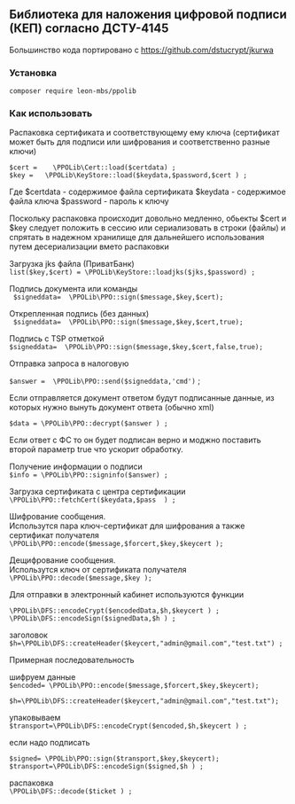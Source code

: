 ## Библиотека  для наложения цифровой подписи  (КЕП)  согласно ДСТУ-4145

Большинство  кода  портировано с <https://github.com/dstucrypt/jkurwa>  

### Установка  


`composer require leon-mbs/ppolib`

### Как  использовать

   Распаковка сертификата и соответствующему  ему ключа (сертификат может  быть для  подписи или  шифрования и  соответственно разные  ключи)     
   ```
   $cert =    \PPOLib\Cert::load($certdata) ;  
   $key =   \PPOLib\KeyStore::load($keydata,$password,$cert ) ;
   ``` 
   Где
   $certdata - содержимое файла сертификата
   $keydata - содержимое файла ключа
   $password - пароль  к  ключу
   
   Поскольку  распаковка  происходит  довольно  медленно, обьекты     $cert и $key  следует 
   положить  в  сессию  или  сериализовать в  строки (файлы)  и спрятать в  надежном  хранилище 
   для дальнейшего использования путем  десериализации вмето распаковки
     
 
   
   Загрузка  jks файла (ПриватБанк)   
   `list($key,$cert) = \PPOLib\KeyStore::loadjks($jks,$password) ;`
   
 
   Подпись  документа  или  команды  
  ` $signeddata=  \PPOLib\PPO::sign($message,$key,$cert);`

   Открепленная  подпись (без данных)  
  ` $signeddata=  \PPOLib\PPO::sign($message,$key,$cert,true);`

   Подпись с  TSP отметкой  
   `$signeddata=  \PPOLib\PPO::sign($message,$key,$cert,false,true);`

   
   Отправка  запроса  в  налоговую
   
   `$answer =  \PPOLib\PPO::send($signeddata,'cmd')`  ;
   
   
   Если  отправляется  документ  ответом  будут  подписанные  данные, из  которых нужно вынуть документ ответа (обычно  xml)

   `$data = \PPOLib\PPO::decrypt($answer ) ;`
   
   Если ответ  с ФС то он  будет  подписан  верно  и моджно поставить второй параметр  true что  ускорит  обработку.
   
   
   Получение информации о  подписи  
  `$info = \PPOLib\PPO::signinfo($answer) ;`
 
 
   Загрузка сертификата  с центра  сертификации
   `\PPOLib\PPO::fetchCert($keydata,$pass  ) ;`
 
 
 
   Шифрование сообщения.  
   Использутся  пара  ключ-сертификат для  шифрования а  также  сертификат  получателя
   `\PPOLib\PPO::encode($message,$forcert,$key,$keycert );`

   Дещифрование сообщения.  
   Использутся  ключ  от сертификата  получателя   
   `\PPOLib\PPO::decode($message,$key );`
   
   
   Для отправки  в электронный кабинет  используются функции  
   
   `\PPOLib\DFS::encodeCrypt($encodedData,$h,$keycert ) ;`  
   `\PPOLib\DFS::encodeSign($signedData,$h ) ;`

   заголовок  
   `$h=\PPOLib\DFS::createHeader($keycert,"admin@gmail.com","test.txt") ;`  
   
   Примерная последовательность  

   шифруем данные  
   `$encoded= \PPOLib\PPO::encode($message,$forcert,$key,$keycert);`

   `$h=\PPOLib\DFS::createHeader($keycert,"admin@gmail.com","test.txt");`

   упаковываем  
   `$transport=\PPOLib\DFS::encodeCrypt($encoded,$h,$keycert ) ;`

   если надо  подписать  
   ```
   $signed= \PPOLib\PPO::sign($transport,$key,$keycert);     
   $transport=\PPOLib\DFS::encodeSign($signed,$h ) ;
   ```
      
   распаковка  
   `\PPOLib\DFS::decode($ticket ) ;`
      
   
   
   
